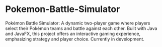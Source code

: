 # Pokemon-Battle-Simulator
Pokémon Battle Simulator: A dynamic two-player game where players select their Pokémon teams and battle against each other. Built with Java and JavaFX, this project offers an interactive gaming experience, emphasizing strategy and player choice. Currently in development.
